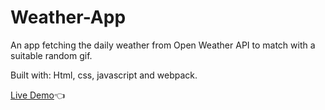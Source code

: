 # Weather-App
An app fetching the daily weather from Open Weather API to match with a suitable random gif.

Built with: Html, css, javascript and webpack.

[Live Demo](http://shino022.github.io/Weather-App)👈
